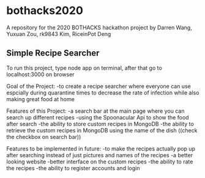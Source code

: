 # bothacks2020
A repository for the 2020 BOTHACKS hackathon project 
by Darren Wang, Yuxuan Zou, rk9843 Kim, RiceinPot Deng

## Simple Recipe Searcher
To run this project, type node app on terminal, after that go to localhost:3000 on browser

Goal of the Project:
-to create a recipe searcher where everyone can use espcially during quarantine times to decrease the rate of infection while also making great food at home

Features of this Project:
-a search bar at the main page where you can search up different recipes
-using the Spoonacular Api to show the food after search
-the ability to store custom recipes in MongoDB 
-the ability to retrieve the custom recipes in MongoDB using the name of the dish ((check the checkbox on search bar))

Features to be implemented in future:
-to make the recipes actually pop up after searching instead of just pictures and names of the recipes
-a better looking website
-better interface on the custom recipes
-the ability to rate the recipes
-the ability to register accounts and login